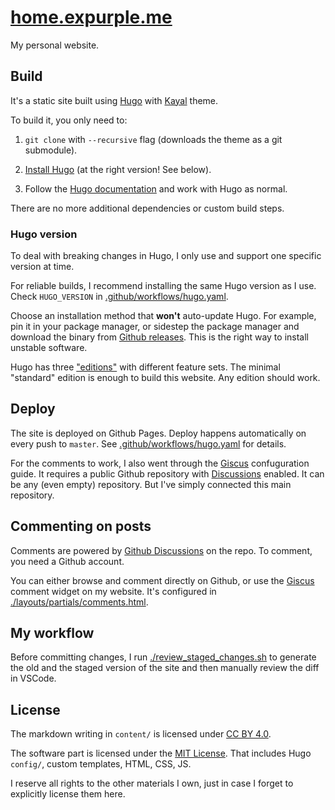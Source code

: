 # [home.expurple.me](https://home.expurple.me)

My personal website.

## Build

It's a static site built using [Hugo](https://gohugo.io/) with
[Kayal](https://github.com/mnjm/kayal) theme.

To build it, you only need to:

1. `git clone` with `--recursive` flag (downloads the theme as a git submodule).

2. [Install Hugo](https://gohugo.io/installation/) (at the right version! See
    below).

3. Follow the [Hugo documentation](https://gohugo.io/getting-started/) and work
    with Hugo as normal.

There are no more additional dependencies or custom build steps.

### Hugo version

To deal with breaking changes in Hugo, I only use and support one specific
version at time.

For reliable builds, I recommend installing the same Hugo version as I use.
Check `HUGO_VERSION` in
[.github/workflows/hugo.yaml](./.github/workflows/hugo.yaml).

Choose an installation method that **won't** auto-update Hugo. For example, pin
it in your package manager, or sidestep the package manager and download the
binary from [Github releases](https://github.com/gohugoio/hugo/releases). This
is the right way to install unstable software.

Hugo has three ["editions"](https://gohugo.io/installation/linux/#editions) with
different feature sets. The minimal "standard" edition is enough to build this
website. Any edition should work.

## Deploy

The site is deployed on Github Pages. Deploy happens automatically on every push
to `master`. See [.github/workflows/hugo.yaml](./.github/workflows/hugo.yaml)
for details.

For the comments to work, I also went through the [Giscus](https://giscus.app/)
confuguration guide. It requires a public Github repository with
[Discussions](https://docs.github.com/en/discussions/collaborating-with-your-community-using-discussions/about-discussions)
enabled. It can be any (even empty) repository. But I've simply connected this
main repository.

## Commenting on posts

Comments are powered by [Github
Discussions](https://github.com/Expurple/home.expurple.me/discussions) on the
repo. To comment, you need a Github account.

You can either browse and comment directly on Github, or use the
[Giscus](https://giscus.app/) comment widget on my website. It's configured in
[./layouts/partials/comments.html](./layouts/partials/comments.html).

## My workflow

Before committing changes, I run
[./review_staged_changes.sh](./review_staged_changes.sh) to generate the old and
the staged version of the site and then manually review the diff in VSCode.

## License

The markdown writing in `content/` is licensed under
[CC BY 4.0](https://creativecommons.org/licenses/by/4.0/).

The software part is licensed under the [MIT
License](https://opensource.org/license/mit). That includes Hugo `config/`,
custom templates, HTML, CSS, JS.

I reserve all rights to the other materials I own, just in case I forget to
explicitly license them here.
